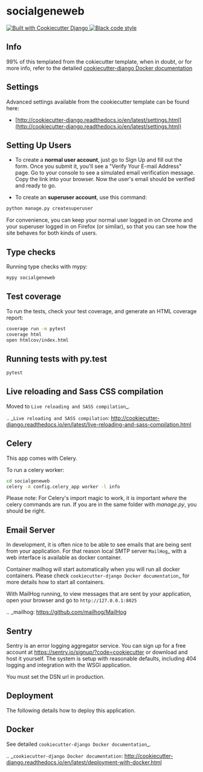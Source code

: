 # socialgeneweb

<a href="https://github.com/pydanny/cookiecutter-django/" target="_blank">
  <img src="https://img.shields.io/badge/built%20with-Cookiecutter%20Django-ff69b4.svg?logo=cookiecutter"  alt = "Built with Cookiecutter Django"/>
</a>
<a href="https://github.com/ambv/black" target="_blank">
  <img src="https://img.shields.io/badge/code%20style-black-000000.svg"  alt = "Black code style"/>
</a>

## Info

99% of this templated from the cokiecutter template, when in doubt, or for more info, refer to the detailed [cookiecutter-django Docker documentation](https://cookiecutter-django.readthedocs.io/en/3.1.13)

## Settings

Advanced settings available from the cookiecutter template can be found here:

- [http://cookiecutter-django.readthedocs.io/en/latest/settings.html](http://cookiecutter-django.readthedocs.io/en/latest/settings.html)

## Setting Up Users

- To create a **normal user account**, just go to Sign Up and fill out the form. Once you submit it, you'll see a "Verify Your E-mail Address" page. Go to your console to see a simulated email verification message. Copy the link into your browser. Now the user's email should be verified and ready to go.

- To create an **superuser account**, use this command:

```bash
python manage.py createsuperuser
```

For convenience, you can keep your normal user logged in on Chrome and your superuser logged in on Firefox (or similar), so that you can see how the site behaves for both kinds of users.

## Type checks

Running type checks with mypy:

```bash
mypy socialgeneweb
```

## Test coverage

To run the tests, check your test coverage, and generate an HTML coverage report:

```bash
coverage run -m pytest
coverage html
open htmlcov/index.html
```

## Running tests with py.test

```bash
pytest
```

## Live reloading and Sass CSS compilation

Moved to `Live reloading and SASS compilation`_.

.. _`Live reloading and SASS compilation`: <http://cookiecutter-django.readthedocs.io/en/latest/live-reloading-and-sass-compilation.html>

## Celery

This app comes with Celery.

To run a celery worker:

```bash
cd socialgeneweb
celery -A config.celery_app worker -l info
```

Please note: For Celery's import magic to work, it is important *where* the celery commands are run. If you are in the same folder with *manage.py*, you should be right.

## Email Server

In development, it is often nice to be able to see emails that are being sent from your application. For that reason local SMTP server `MailHog`_ with a web interface is available as docker container.

Container mailhog will start automatically when you will run all docker containers.
Please check `cookiecutter-django Docker documentation`_ for more details how to start all containers.

With MailHog running, to view messages that are sent by your application, open your browser and go to ``http://127.0.0.1:8025``

.. _mailhog: <https://github.com/mailhog/MailHog>

## Sentry

Sentry is an error logging aggregator service. You can sign up for a free account at  <https://sentry.io/signup/?code=cookiecutter>  or download and host it yourself.
The system is setup with reasonable defaults, including 404 logging and integration with the WSGI application.

You must set the DSN url in production.

## Deployment

The following details how to deploy this application.

## Docker

See detailed `cookiecutter-django Docker documentation`_.

.. _`cookiecutter-django Docker documentation`: <http://cookiecutter-django.readthedocs.io/en/latest/deployment-with-docker.html>
